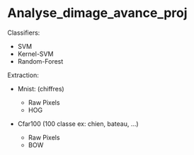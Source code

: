 # Analyse_dimage_avance_proj

Classifiers:  
- SVM  
- Kernel-SVM  
- Random-Forest  
  
Extraction:  
- Mnist: (chiffres)  
  * Raw Pixels  
  * HOG  
  
- Cfar100 (100 classe ex: chien, bateau, ...)  
  * Raw Pixels  
  * BOW  
